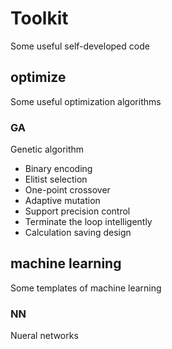 # Toolkit
Some useful self-developed code

## optimize
Some useful optimization algorithms
### GA
Genetic algorithm
* Binary encoding
* Elitist selection
* One-point crossover
* Adaptive mutation
* Support precision control
* Terminate the loop intelligently
* Calculation saving design

## machine learning
Some templates of machine learning
### NN
Nueral networks